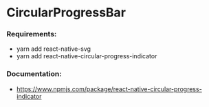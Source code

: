 # CircularProgressBar

### Requirements:
- yarn add react-native-svg
- yarn add react-native-circular-progress-indicator

### Documentation:
- https://www.npmjs.com/package/react-native-circular-progress-indicator

